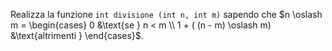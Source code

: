 Realizza la funzione `int divisione (int n, int m)` sapendo che
$n \oslash m = 
\begin{cases}
  0                         &\text{se } n < m \\
  1 + ( (n - m) \oslash m) &\text{altrimenti }
\end{cases}$.